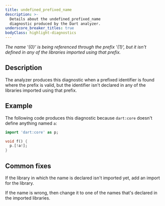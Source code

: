 ```yaml
---
title: undefined_prefixed_name
description: >-
  Details about the undefined_prefixed_name
  diagnostic produced by the Dart analyzer.
underscore_breaker_titles: true
bodyClass: highlight-diagnostics
---
```


_The name '{0}' is being referenced through the prefix '{1}', but it isn't
defined in any of the libraries imported using that prefix._

## Description

The analyzer produces this diagnostic when a prefixed identifier is found
where the prefix is valid, but the identifier isn't declared in any of the
libraries imported using that prefix.

## Example

The following code produces this diagnostic because `dart:core` doesn't
define anything named `a`:

```dart
import 'dart:core' as p;

void f() {
  p.[!a!];
}
```

## Common fixes

If the library in which the name is declared isn't imported yet, add an
import for the library.

If the name is wrong, then change it to one of the names that's declared in
the imported libraries.
